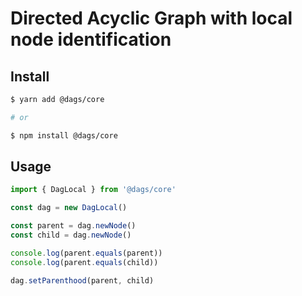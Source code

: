 # Directed Acyclic Graph with local node identification

## Install

```sh
$ yarn add @dags/core

# or

$ npm install @dags/core
```

## Usage

```ts
import { DagLocal } from '@dags/core'

const dag = new DagLocal()

const parent = dag.newNode()
const child = dag.newNode()

console.log(parent.equals(parent))
console.log(parent.equals(child))

dag.setParenthood(parent, child)
```
